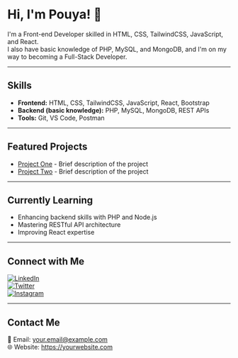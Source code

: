 # Hi, I'm Pouya! 👋

I'm a Front-end Developer skilled in HTML, CSS, TailwindCSS, JavaScript, and React.  
I also have basic knowledge of PHP, MySQL, and MongoDB, and I'm on my way to becoming a Full-Stack Developer.

---

## Skills

- **Frontend:** HTML, CSS, TailwindCSS, JavaScript, React, Bootstrap  
- **Backend (basic knowledge):** PHP, MySQL, MongoDB, REST APIs  
- **Tools:** Git, VS Code, Postman

---

## Featured Projects

- [Project One](https://github.com/PouyaAms/project1) - Brief description of the project  
- [Project Two](https://github.com/PouyaAms/project2) - Brief description of the project

---

## Currently Learning

- Enhancing backend skills with PHP and Node.js  
- Mastering RESTful API architecture  
- Improving React expertise

---

## Connect with Me

[![LinkedIn](https://img.shields.io/badge/LinkedIn-0077B5?style=for-the-badge&logo=linkedin&logoColor=white)](https://linkedin.com/in/YourLinkedIn)  
[![Twitter](https://img.shields.io/badge/Twitter-1DA1F2?style=for-the-badge&logo=twitter&logoColor=white)](https://twitter.com/YourTwitter)  
[![Instagram](https://img.shields.io/badge/Instagram-E4405F?style=for-the-badge&logo=instagram&logoColor=white)](https://instagram.com/YourInstagram)

---

## Contact Me

📧 Email: your.email@example.com  
🌐 Website: https://yourwebsite.com
